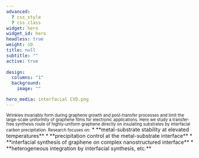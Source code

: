 ```yaml
---
advanced:
  ? css_style
  ? css_class
widget: hero
widget_id: hero
headless: true
weight: 10
title: null
subtitle: ""
active: true
    
design:
  columns: "1"
  background:
    image: ""

hero_media: interfacial CVD.png
---
```

<span style="font-size: 0.8em; line-height: 12px;">
Wrinkles invariably form during graphene growth and post-transfer processes and limit the large-scale uniformity of graphene films for electronic applications. Here we study a transfer-free synthesis route of highly-uniform graphene directly on insulating substrates by interfacial carbon precipitation. Research focuses on:</span>
* <span style="font-size: 1em;">**metal-substrate stability at elevated temperatures**
* <span style="font-size: 1em;">**precipitation control at the metal-substrate interface**
* <span style="font-size: 1em;">**interfacial synthesis of graphene on complex nanostructured interface**
* <span style="font-size: 1em;">**heterogeneous integration by interfacial synthesis, etc.**

